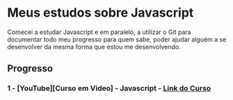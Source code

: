 # Meus estudos sobre Javascript

Comecei a estudar Javascript e em paralelo, a utilizar o Git para documentar todo meu progresso para quem sabe, poder ajudar alguém a se desenvolver da mesma forma que estou me desenvolvendo.

## Progresso
### 1 - [YouTube][Curso em Video] - Javascript - [Link do Curso](https://www.youtube.com/watch?v=BXqUH86F-kA&list=PLntvgXM11X6pi7mW0O4ZmfUI1xDSIbmTm)